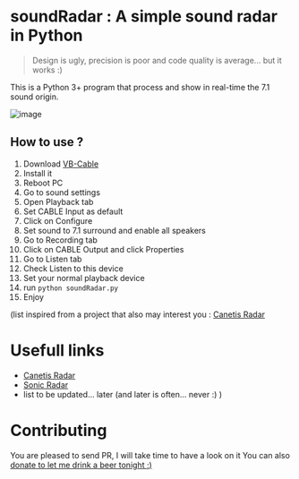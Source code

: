 # soundRadar : A simple sound radar in Python

> Design is ugly, precision is poor and code quality is average... but it works :)

This is a Python 3+ program that process and show in real-time the 7.1 sound origin.

![image](https://user-images.githubusercontent.com/6585327/129367458-2405b3b0-0d26-42fc-a6ef-a5da786c9297.png)

## How to use ?

1. Download [VB-Cable](https://vb-audio.com/Cable/)
2. Install it
3. Reboot PC
4. Go to sound settings
5. Open Playback tab
6. Set CABLE Input as default
7. Click on Configure
8. Set sound to 7.1 surround and enable all speakers
9. Go to Recording tab
10. Click on CABLE Output and click Properties
11. Go to Listen tab
12. Check Listen to this device
13. Set your normal playback device
14. run `python soundRadar.py`
15. Enjoy

(list inspired from a project that also may interest you : [Canetis Radar](https://github.com/SamuelTulach/CanetisRadar)

# Usefull links

- [Canetis Radar](https://github.com/SamuelTulach/CanetisRadar)
- [Sonic Radar](https://rog.asus.com/technology/rog-sound-innovations/sonic-radar/)
- list to be updated... later (and later is often... never :) )

# Contributing

You are pleased to send PR, I will take time to have a look on it
You can also [donate to let me drink a beer tonight ;)](https://www.paypal.com/donate/?hosted_button_id=JYUZVFAGMGXD4)
